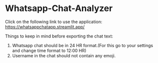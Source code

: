 # Whatsapp-Chat-Analyzer

Click on the following link to use the application: https://whatsappchatapp.streamlit.app/

Things to keep in mind before exporting the chat text:


1. Whatsapp chat should be in 24 HR format.(For this go to your settings and change time format to 12:00 HR)
2. Username in the chat should not contain any emoji.

